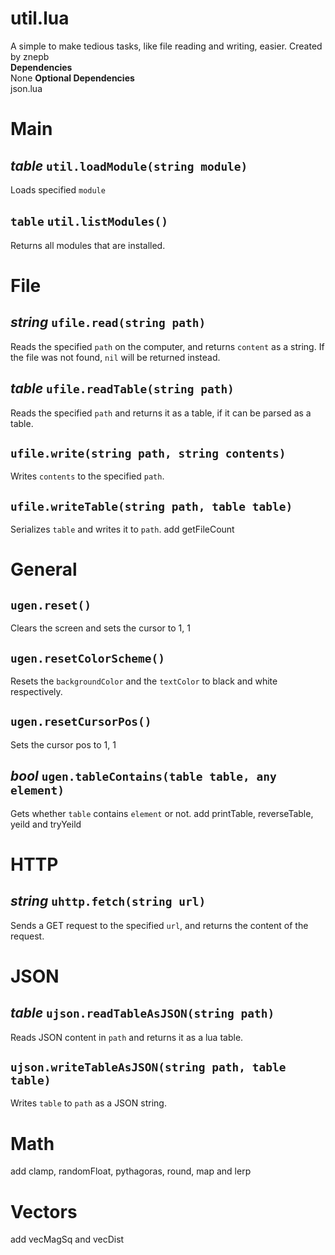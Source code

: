 
# util.lua
A simple to make tedious tasks, like file reading and writing, easier.
Created by znepb  
**Dependencies**  
None
**Optional Dependencies**  
json.lua

# Main
## *table* `util.loadModule(string module)`
Loads specified `module`
## `table` `util.listModules()`
Returns all modules that are installed.

# File
## *string* `ufile.read(string path)`
Reads the specified `path` on the computer, and returns `content` as a string. If the file was not found, `nil` will be returned instead.
## *table* `ufile.readTable(string path)`
Reads the specified `path` and returns it as a table, if it can be parsed as a table.
## `ufile.write(string path, string contents)`
Writes `contents` to the specified `path`.
## `ufile.writeTable(string path, table table)`
Serializes `table` and writes it to `path`.
add getFileCount

# General
## `ugen.reset()`
Clears the screen and sets the cursor to 1, 1
## `ugen.resetColorScheme()`
Resets the `backgroundColor` and the `textColor` to black and white respectively.
## `ugen.resetCursorPos()`
Sets the cursor pos to 1, 1
## *bool* `ugen.tableContains(table table, any element)`
Gets whether `table` contains `element` or not.
add printTable, reverseTable, yeild and tryYeild

# HTTP
## *string* `uhttp.fetch(string url)`
Sends a GET request to the specified `url`, and returns the content of the request.

# JSON
## *table* `ujson.readTableAsJSON(string path)`
Reads JSON content in `path` and returns it as a lua table.
## `ujson.writeTableAsJSON(string path, table table)`  
Writes `table` to `path` as a JSON string.

# Math
add clamp, randomFloat, pythagoras, round, map and lerp

# Vectors
add vecMagSq and vecDist
